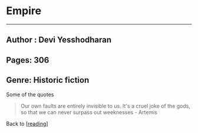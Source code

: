 # Empire

---

## Author : Devi Yesshodharan

## Pages: 306

## Genre: Historic fiction

Some of the quotes

> Our own faults are entirely invisible to us. It's a cruel joke of the gods, so that we can never surpass out weeknesses - Artemis

Back to [[reading]]

[//begin]: # "Autogenerated link references for markdown compatibility"
[reading]: reading.md "Reading"
[//end]: # "Autogenerated link references"
